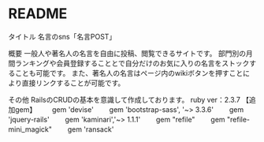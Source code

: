 # README

タイトル
名言のsns「名言POST」

概要
一般人や著名人の名言を自由に投稿、閲覧できるサイトです。
部門別の月間ランキングや会員登録することとで自分だけのお気に入りの名言をストックすることも可能です。
また、著名人の名言はページ内のwikiボタンを押すことにより直接リンクすることが可能です。

その他
RailsのCRUDの基本を意識して作成しております。
ruby ver：2.3.7
【追加gem】
　　gem 'devise'
　　gem 'bootstrap-sass', '~> 3.3.6'
　　gem 'jquery-rails'
　　gem 'kaminari','~> 1.1.1'
　　gem "refile"
　　gem "refile-mini_magick"
　　gem 'ransack'